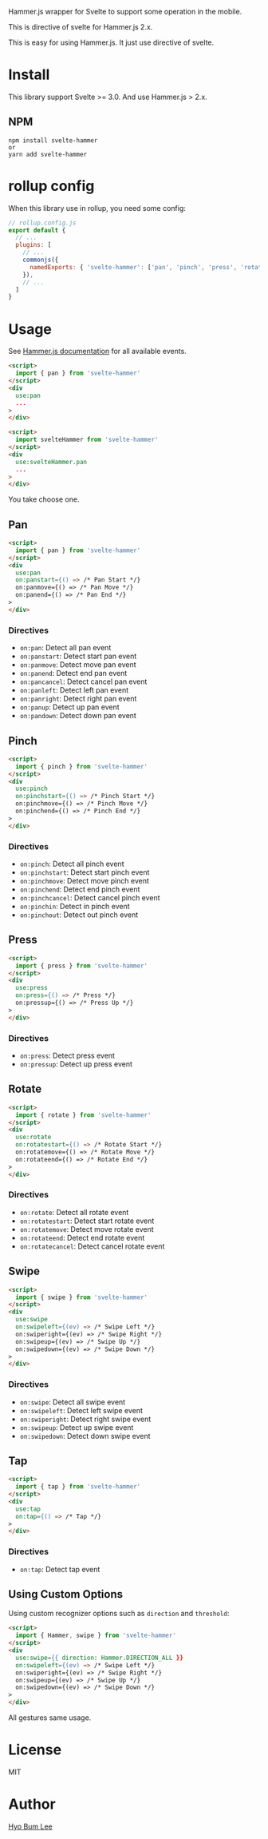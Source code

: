Hammer.js wrapper for Svelte to support some operation in the mobile.

This is directive of svelte for Hammer.js 2.x.

This is easy for using Hammer.js. It just use directive of svelte.

# Install

This library support Svelte >= 3.0. And use Hammer.js > 2.x.

## NPM

```
npm install svelte-hammer
or
yarn add svelte-hammer
```

# rollup config

When this library use in rollup, you need some config:

```js
// rollup.config.js
export default {
  // ...
  plugins: [
    // ...
    commonjs({
      namedExports: { 'svelte-hammer': ['pan', 'pinch', 'press', 'rotate', 'swipe', 'tap'] }
    }),
    // ...
  ]
}
```

# Usage

See [Hammer.js documentation](http://hammerjs.github.io/getting-started/) for all available events.

```html
<script>
  import { pan } from 'svelte-hammer'
</script>
<div
  use:pan
  ...
>
</div>
```

```html
<script>
  import svelteHammer from 'svelte-hammer'
</script>
<div
  use:svelteHammer.pan
  ...
>
</div>
```

You take choose one.

## Pan

```html
<script>
  import { pan } from 'svelte-hammer'
</script>
<div
  use:pan
  on:panstart={() => /* Pan Start */}
  on:panmove={() => /* Pan Move */}
  on:panend={() => /* Pan End */}
>
</div>
```

### Directives

- `on:pan`: Detect all pan event
- `on:panstart`: Detect start pan event
- `on:panmove`: Detect move pan event
- `on:panend`: Detect end pan event
- `on:pancancel`: Detect cancel pan event
- `on:panleft`: Detect left pan event
- `on:panright`: Detect right pan event
- `on:panup`: Detect up pan event
- `on:pandown`: Detect down pan event

## Pinch

```html
<script>
  import { pinch } from 'svelte-hammer'
</script>
<div
  use:pinch
  on:pinchstart={() => /* Pinch Start */}
  on:pinchmove={() => /* Pinch Move */}
  on:pinchend={() => /* Pinch End */}
>
</div>
```

### Directives

- `on:pinch`: Detect all pinch event
- `on:pinchstart`: Detect start pinch event
- `on:pinchmove`: Detect move pinch event
- `on:pinchend`: Detect end pinch event
- `on:pinchcancel`: Detect cancel pinch event
- `on:pinchin`: Detect in pinch event
- `on:pinchout`: Detect out pinch event

## Press

```html
<script>
  import { press } from 'svelte-hammer'
</script>
<div
  use:press
  on:press={() => /* Press */}
  on:pressup={() => /* Press Up */}
>
</div>
```

### Directives

- `on:press`: Detect press event
- `on:pressup`: Detect up press event

## Rotate

```html
<script>
  import { rotate } from 'svelte-hammer'
</script>
<div
  use:rotate
  on:rotatestart={() => /* Rotate Start */}
  on:rotatemove={() => /* Rotate Move */}
  on:rotateend={() => /* Rotate End */}
>
</div>
```

### Directives

- `on:rotate`: Detect all rotate event
- `on:rotatestart`: Detect start rotate event
- `on:rotatemove`: Detect move rotate event
- `on:rotateend`: Detect end rotate event
- `on:rotatecancel`: Detect cancel rotate event

## Swipe

```html
<script>
  import { swipe } from 'svelte-hammer'
</script>
<div
  use:swipe
  on:swipeleft={(ev) => /* Swipe Left */}
  on:swiperight={(ev) => /* Swipe Right */}
  on:swipeup={(ev) => /* Swipe Up */}
  on:swipedown={(ev) => /* Swipe Down */}
>
</div>
```

### Directives

- `on:swipe`: Detect all swipe event
- `on:swipeleft`: Detect left swipe event
- `on:swiperight`: Detect right swipe event
- `on:swipeup`: Detect up swipe event
- `on:swipedown`: Detect down swipe event

## Tap

```html
<script>
  import { tap } from 'svelte-hammer'
</script>
<div
  use:tap
  on:tap={() => /* Tap */}
>
</div>
```

### Directives

- `on:tap`: Detect tap event

## Using Custom Options

Using custom recognizer options such as `direction` and `threshold`:

```html
<script>
  import { Hammer, swipe } from 'svelte-hammer'
</script>
<div
  use:swipe={{ direction: Hammer.DIRECTION_ALL }}
  on:swipeleft={(ev) => /* Swipe Left */}
  on:swiperight={(ev) => /* Swipe Right */}
  on:swipeup={(ev) => /* Swipe Up */}
  on:swipedown={(ev) => /* Swipe Down */}
>
</div>
```

All gestures same usage.

# License
MIT

# Author
[Hyo Bum Lee](https://beomy.github.io/)
